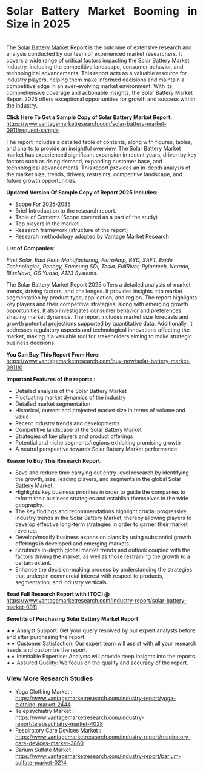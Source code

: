 <h1 style="text-align:justify">Solar Battery Market Booming in Size in 2025</h1>

<p bis_size="{&quot;x&quot;:20,&quot;y&quot;:20,&quot;w&quot;:1083,&quot;h&quot;:103,&quot;abs_x&quot;:126,&quot;abs_y&quot;:517}"><br bis_size="{&quot;x&quot;:20,&quot;y&quot;:22,&quot;w&quot;:0,&quot;h&quot;:15,&quot;abs_x&quot;:126,&quot;abs_y&quot;:519}" />
The <a bis_size="{&quot;x&quot;:543,&quot;y&quot;:22,&quot;w&quot;:115,&quot;h&quot;:15,&quot;abs_x&quot;:649,&quot;abs_y&quot;:561}" href="https://www.vantagemarketresearch.com/industry-report/solar-battery-market-0911">Solar Battery Market</a> Report is the outcome of extensive research and analysis conducted by our team of experienced market researchers. It covers a wide range of critical factors impacting the Solar Battery Market industry, including the competitive landscape, consumer behavior, and technological advancements. This report acts as a valuable resource for industry players, helping them make informed decisions and maintain a competitive edge in an ever-evolving market environment. With its comprehensive coverage and actionable insights, the Solar Battery Market Report 2025 offers exceptional opportunities for growth and success within the industry.</p>

<p bis_size="{&quot;x&quot;:20,&quot;y&quot;:136,&quot;w&quot;:1083,&quot;h&quot;:20,&quot;abs_x&quot;:126,&quot;abs_y&quot;:633}"><strong bis_size="{&quot;x&quot;:20,&quot;y&quot;:138,&quot;w&quot;:395,&quot;h&quot;:15,&quot;abs_x&quot;:126,&quot;abs_y&quot;:635}">Click Here To Get a Sample Copy of Solar Battery Market Report:</strong> <a bis_size="{&quot;x&quot;:419,&quot;y&quot;:138,&quot;w&quot;:33,&quot;h&quot;:15,&quot;abs_x&quot;:525,&quot;abs_y&quot;:635}" href="https://www.vantagemarketresearch.com/solar-battery-market-0911/request-sample">https://www.vantagemarketresearch.com/solar-battery-market-0911/request-sample</a></p>

<p bis_size="{&quot;x&quot;:20,&quot;y&quot;:170,&quot;w&quot;:1083,&quot;h&quot;:62,&quot;abs_x&quot;:126,&quot;abs_y&quot;:667}">The report includes a detailed table of contents, along with figures, tables, and charts to provide an insightful overview. The Solar Battery Market market has experienced significant expansion in recent years, driven by key factors such as rising demand, expanding customer base, and technological advancements. This report provides an in-depth analysis of the market size, trends, drivers, restraints, competitive landscape, and future growth opportunities.</p>

<p bis_size="{&quot;x&quot;:20,&quot;y&quot;:246,&quot;w&quot;:1083,&quot;h&quot;:20,&quot;abs_x&quot;:126,&quot;abs_y&quot;:743}"><strong>Updated Version Of Sample Copy of Report 2025 Includes</strong>:</p>

<ul>
    <li bis_size="{&quot;x&quot;:20,&quot;y&quot;:279,&quot;w&quot;:1083,&quot;h&quot;:124,&quot;abs_x&quot;:126,&quot;abs_y&quot;:776}">Scope For 2025-2035</li>
    <li bis_size="{&quot;x&quot;:20,&quot;y&quot;:279,&quot;w&quot;:1083,&quot;h&quot;:124,&quot;abs_x&quot;:126,&quot;abs_y&quot;:776}">Brief Introduction to the research report.</li>
    <li bis_size="{&quot;x&quot;:20,&quot;y&quot;:279,&quot;w&quot;:1083,&quot;h&quot;:124,&quot;abs_x&quot;:126,&quot;abs_y&quot;:776}">Table of Contents (Scope covered as a part of the study)</li>
    <li bis_size="{&quot;x&quot;:20,&quot;y&quot;:279,&quot;w&quot;:1083,&quot;h&quot;:124,&quot;abs_x&quot;:126,&quot;abs_y&quot;:776}">Top players in the market</li>
    <li bis_size="{&quot;x&quot;:20,&quot;y&quot;:279,&quot;w&quot;:1083,&quot;h&quot;:124,&quot;abs_x&quot;:126,&quot;abs_y&quot;:776}">Research framework (structure of the report)</li>
    <li bis_size="{&quot;x&quot;:20,&quot;y&quot;:279,&quot;w&quot;:1083,&quot;h&quot;:124,&quot;abs_x&quot;:126,&quot;abs_y&quot;:776}">Research methodology adopted by Vantage Market Research</li>
</ul>

<p bis_size="{&quot;x&quot;:20,&quot;y&quot;:417,&quot;w&quot;:1083,&quot;h&quot;:20,&quot;abs_x&quot;:126,&quot;abs_y&quot;:914}"><strong>List of Companies</strong>:</p>

<p bis_size="{&quot;x&quot;:20,&quot;y&quot;:485,&quot;w&quot;:1083,&quot;h&quot;:20,&quot;abs_x&quot;:126,&quot;abs_y&quot;:982}"><em>First Solar, East Penn Manufacturing, FerroAmp, BYD, SAFT, Exide Technologies, Renogy, Samsung SDI, Tesla, FullRiver, Pylontech, Narada, BlueNova, GS Yuasa, A123 Systems.</em></p>

<p bis_size="{&quot;x&quot;:20,&quot;y&quot;:519,&quot;w&quot;:1083,&quot;h&quot;:20,&quot;abs_x&quot;:126,&quot;abs_y&quot;:1016}">The Solar Battery Market Report 2025 offers a detailed analysis of market trends, driving factors, and challenges. It provides insights into market segmentation by product type, application, and region. The report highlights key players and their competitive strategies, along with emerging growth opportunities. It also investigates consumer behavior and preferences shaping market dynamics. The report includes market size forecasts and growth potential projections supported by quantitative data. Additionally, it addresses regulatory aspects and technological innovations affecting the market, making it a valuable tool for stakeholders aiming to make strategic business decisions.</p>

<p bis_size="{&quot;x&quot;:20,&quot;y&quot;:649,&quot;w&quot;:1083,&quot;h&quot;:20,&quot;abs_x&quot;:126,&quot;abs_y&quot;:1146}"><strong bis_size="{&quot;x&quot;:20,&quot;y&quot;:479,&quot;w&quot;:228,&quot;h&quot;:15,&quot;abs_x&quot;:126,&quot;abs_y&quot;:1018}">You Can Buy This Report From Here:</strong> <a bis_size="{&quot;x&quot;:252,&quot;y&quot;:479,&quot;w&quot;:48,&quot;h&quot;:15,&quot;abs_x&quot;:358,&quot;abs_y&quot;:1018}" href="https://www.vantagemarketresearch.com/buy-now/solar-battery-market-0911/0">https://www.vantagemarketresearch.com/buy-now/solar-battery-market-0911/0</a></p>

<p bis_size="{&quot;x&quot;:20,&quot;y&quot;:682,&quot;w&quot;:1083,&quot;h&quot;:20,&quot;abs_x&quot;:126,&quot;abs_y&quot;:1179}"><strong>Important Features of the reports </strong>:</p>

<ul>
    <li bis_size="{&quot;x&quot;:20,&quot;y&quot;:716,&quot;w&quot;:1083,&quot;h&quot;:187,&quot;abs_x&quot;:126,&quot;abs_y&quot;:1213}">Detailed analysis of the Solar Battery Market</li>
    <li bis_size="{&quot;x&quot;:20,&quot;y&quot;:716,&quot;w&quot;:1083,&quot;h&quot;:187,&quot;abs_x&quot;:126,&quot;abs_y&quot;:1213}">Fluctuating market dynamics of the industry</li>
    <li bis_size="{&quot;x&quot;:20,&quot;y&quot;:716,&quot;w&quot;:1083,&quot;h&quot;:187,&quot;abs_x&quot;:126,&quot;abs_y&quot;:1213}">Detailed market segmentation</li>
    <li bis_size="{&quot;x&quot;:20,&quot;y&quot;:716,&quot;w&quot;:1083,&quot;h&quot;:187,&quot;abs_x&quot;:126,&quot;abs_y&quot;:1213}">Historical, current and projected market size in terms of volume and value</li>
    <li bis_size="{&quot;x&quot;:20,&quot;y&quot;:716,&quot;w&quot;:1083,&quot;h&quot;:187,&quot;abs_x&quot;:126,&quot;abs_y&quot;:1213}">Recent industry trends and developments</li>
    <li bis_size="{&quot;x&quot;:20,&quot;y&quot;:716,&quot;w&quot;:1083,&quot;h&quot;:187,&quot;abs_x&quot;:126,&quot;abs_y&quot;:1213}">Competitive landscape of the Solar Battery Market</li>
    <li bis_size="{&quot;x&quot;:20,&quot;y&quot;:716,&quot;w&quot;:1083,&quot;h&quot;:187,&quot;abs_x&quot;:126,&quot;abs_y&quot;:1213}">Strategies of key players and product offerings</li>
    <li bis_size="{&quot;x&quot;:20,&quot;y&quot;:716,&quot;w&quot;:1083,&quot;h&quot;:187,&quot;abs_x&quot;:126,&quot;abs_y&quot;:1213}">Potential and niche segments/regions exhibiting promising growth</li>
    <li bis_size="{&quot;x&quot;:20,&quot;y&quot;:716,&quot;w&quot;:1083,&quot;h&quot;:187,&quot;abs_x&quot;:126,&quot;abs_y&quot;:1213}">A neutral perspective towards Solar Battery Market performance.</li>
</ul>

<p bis_size="{&quot;x&quot;:20,&quot;y&quot;:916,&quot;w&quot;:1083,&quot;h&quot;:20,&quot;abs_x&quot;:126,&quot;abs_y&quot;:1413}"><strong>Reason to Buy This Research Report</strong>:</p>

<ul>
    <li bis_size="{&quot;x&quot;:20,&quot;y&quot;:950,&quot;w&quot;:1083,&quot;h&quot;:145,&quot;abs_x&quot;:126,&quot;abs_y&quot;:1447}">Save and reduce time carrying out entry-level research by identifying the growth, size, leading players, and segments in the global Solar Battery Market.</li>
    <li bis_size="{&quot;x&quot;:20,&quot;y&quot;:950,&quot;w&quot;:1083,&quot;h&quot;:145,&quot;abs_x&quot;:126,&quot;abs_y&quot;:1447}">Highlights key business priorities in order to guide the companies to reform their business strategies and establish themselves in the wide geography.</li>
    <li bis_size="{&quot;x&quot;:20,&quot;y&quot;:950,&quot;w&quot;:1083,&quot;h&quot;:145,&quot;abs_x&quot;:126,&quot;abs_y&quot;:1447}">The key findings and recommendations highlight crucial progressive industry trends in the Solar Battery Market, thereby allowing players to develop effective long-term strategies in order to garner their market revenue.</li>
    <li bis_size="{&quot;x&quot;:20,&quot;y&quot;:950,&quot;w&quot;:1083,&quot;h&quot;:145,&quot;abs_x&quot;:126,&quot;abs_y&quot;:1447}">Develop/modify business expansion plans by using substantial growth offerings in developed and emerging markets.</li>
    <li bis_size="{&quot;x&quot;:20,&quot;y&quot;:950,&quot;w&quot;:1083,&quot;h&quot;:145,&quot;abs_x&quot;:126,&quot;abs_y&quot;:1447}">Scrutinize in-depth global market trends and outlook coupled with the factors driving the market, as well as those restraining the growth to a certain extent.</li>
    <li bis_size="{&quot;x&quot;:20,&quot;y&quot;:950,&quot;w&quot;:1083,&quot;h&quot;:145,&quot;abs_x&quot;:126,&quot;abs_y&quot;:1447}">Enhance the decision-making process by understanding the strategies that underpin commercial interest with respect to products, segmentation, and industry verticals.</li>
</ul>

<p bis_size="{&quot;x&quot;:20,&quot;y&quot;:1109,&quot;w&quot;:1083,&quot;h&quot;:20,&quot;abs_x&quot;:126,&quot;abs_y&quot;:1606}"><strong bis_size="{&quot;x&quot;:20,&quot;y&quot;:916,&quot;w&quot;:251,&quot;h&quot;:15,&quot;abs_x&quot;:126,&quot;abs_y&quot;:1455}">Read Full Research Report with [TOC] @</strong> <a bis_size="{&quot;x&quot;:275,&quot;y&quot;:916,&quot;w&quot;:33,&quot;h&quot;:15,&quot;abs_x&quot;:381,&quot;abs_y&quot;:1455}" href="https://www.vantagemarketresearch.com/industry-report/solar-battery-market-0911">https://www.vantagemarketresearch.com/industry-report/solar-battery-market-0911</a></p>

<p bis_size="{&quot;x&quot;:20,&quot;y&quot;:1143,&quot;w&quot;:1083,&quot;h&quot;:20,&quot;abs_x&quot;:126,&quot;abs_y&quot;:1640}"><strong bis_size="{&quot;x&quot;:20,&quot;y&quot;:1145,&quot;w&quot;:312,&quot;h&quot;:15,&quot;abs_x&quot;:126,&quot;abs_y&quot;:1642}">Benefits of Purchasing Solar Battery Market Report</strong>:</p>

<p bis_size="{&quot;x&quot;:20,&quot;y&quot;:1176,&quot;w&quot;:1083,&quot;h&quot;:83,&quot;abs_x&quot;:126,&quot;abs_y&quot;:1673}">➧➧ Analyst Support: Get your query resolved by our expert analysts before and after purchasing the report.<br bis_size="{&quot;x&quot;:632,&quot;y&quot;:1178,&quot;w&quot;:0,&quot;h&quot;:15,&quot;abs_x&quot;:738,&quot;abs_y&quot;:1675}" />
➧➧ Customer Satisfaction: Our expert team will assist with all your research needs and customize the report.<br bis_size="{&quot;x&quot;:641,&quot;y&quot;:1199,&quot;w&quot;:0,&quot;h&quot;:15,&quot;abs_x&quot;:747,&quot;abs_y&quot;:1696}" />
➧➧ Inimitable Expertise: Analysts will provide deep insights into the reports.<br bis_size="{&quot;x&quot;:450,&quot;y&quot;:1220,&quot;w&quot;:0,&quot;h&quot;:15,&quot;abs_x&quot;:556,&quot;abs_y&quot;:1717}" />
➧➧ Assured Quality: We focus on the quality and accuracy of the report.</p>

<h3 bis_size="{&quot;x&quot;:20,&quot;y&quot;:1812,&quot;w&quot;:1068,&quot;h&quot;:18,&quot;abs_x&quot;:126,&quot;abs_y&quot;:2351}"><strong bis_size="{&quot;x&quot;:20,&quot;y&quot;:1812,&quot;w&quot;:206,&quot;h&quot;:17,&quot;abs_x&quot;:126,&quot;abs_y&quot;:2351}">View More Research Studies</strong></h3>

<ul bis_size="{&quot;x&quot;:20,&quot;y&quot;:1845,&quot;w&quot;:1068,&quot;h&quot;:83,&quot;abs_x&quot;:126,&quot;abs_y&quot;:2384}">
    <li bis_size="{&quot;x&quot;:60,&quot;y&quot;:1845,&quot;w&quot;:988,&quot;h&quot;:20,&quot;abs_x&quot;:166,&quot;abs_y&quot;:2384}">Yoga Clothing Market : <a bis_size="{&quot;x&quot;:124,&quot;y&quot;:1847,&quot;w&quot;:33,&quot;h&quot;:15,&quot;abs_x&quot;:230,&quot;abs_y&quot;:2386}" href="https://www.vantagemarketresearch.com/industry-report/yoga-clothing-market-2444">https://www.vantagemarketresearch.com/industry-report/yoga-clothing-market-2444</a></li>
    <li bis_size="{&quot;x&quot;:60,&quot;y&quot;:1866,&quot;w&quot;:988,&quot;h&quot;:20,&quot;abs_x&quot;:166,&quot;abs_y&quot;:2405}">Telepsychiatry Market : <a bis_size="{&quot;x&quot;:126,&quot;y&quot;:1868,&quot;w&quot;:33,&quot;h&quot;:15,&quot;abs_x&quot;:232,&quot;abs_y&quot;:2407}" href="https://www.vantagemarketresearch.com/industry-report/telepsychiatry-market-4028">https://www.vantagemarketresearch.com/industry-report/telepsychiatry-market-4028</a></li>
    <li bis_size="{&quot;x&quot;:60,&quot;y&quot;:1887,&quot;w&quot;:988,&quot;h&quot;:20,&quot;abs_x&quot;:166,&quot;abs_y&quot;:2426}">Respiratory Care Devices Market : <a bis_size="{&quot;x&quot;:126,&quot;y&quot;:1889,&quot;w&quot;:33,&quot;h&quot;:15,&quot;abs_x&quot;:232,&quot;abs_y&quot;:2428}" href="https://www.vantagemarketresearch.com/industry-report/respiratory-care-devices-market-3860">https://www.vantagemarketresearch.com/industry-report/respiratory-care-devices-market-3860</a></li>
    <li bis_size="{&quot;x&quot;:60,&quot;y&quot;:1908,&quot;w&quot;:988,&quot;h&quot;:20,&quot;abs_x&quot;:166,&quot;abs_y&quot;:2447}">Barium Sulfate Market : <a bis_size="{&quot;x&quot;:126,&quot;y&quot;:1910,&quot;w&quot;:33,&quot;h&quot;:15,&quot;abs_x&quot;:232,&quot;abs_y&quot;:2449}" href="https://www.vantagemarketresearch.com/industry-report/barium-sulfate-market-0214">https://www.vantagemarketresearch.com/industry-report/barium-sulfate-market-0214</a></li>
</ul>

